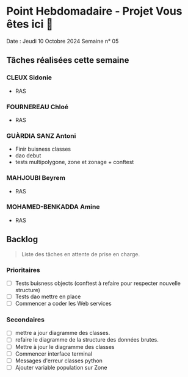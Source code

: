 # Point Hebdomadaire - Projet Vous êtes ici 🎯

Date : Jeudi 10 Octobre 2024
Semaine n° 05

## Tâches réalisées cette semaine

### CLEUX Sidonie

- RAS

### FOURNEREAU Chloé

- RAS
### GUÀRDIA SANZ Antoni

- Finir buisness classes
- dao debut
- tests multipolygone, zone et zonage + conftest

###  MAHJOUBI Beyrem

- RAS


### MOHAMED-BENKADDA Amine

- RAS

## Backlog

> Liste des tâches en attente de prise en charge.

### Prioritaires

- [ ] Tests buisness objects (conftest à refaire pour respecter nouvelle structure)
- [ ] Tests dao mettre en place
- [ ] Commencer a coder les Web services

### Secondaires

- [ ] mettre a jour diagramme des classes.
- [ ] refaire le diagramme de la structure des données brutes.
- [ ] Mettre à jour le diagramme des classes 
- [ ] Commencer interface terminal
- [ ] Messages d'erreur classes python
- [ ] Ajouter variable population sur Zone 
